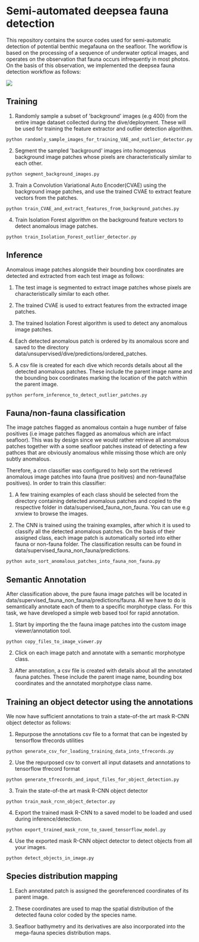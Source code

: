 # Semi-automated deepsea fauna detection
This repository contains the source codes used for semi-automatic detection of potential benthic megafauna on the seafloor. The workflow is based on the processing of a sequence of underwater optical images, and operates on the observation that fauna occurs infrequently in most photos. On the basis of this observation, we implemented the deepsea fauna detection workflow as follows:

<img src="https://cloud.geomar.de/s/jf9MmmTA63EJqJr/preview">

## Training

1. Randomly sample a subset of 'background' images (e.g 400) from the entire image dataset collected during the dive/deployment. These will be used for training the feature extractor and outlier detection algorithm.
```
python randomly_sample_images_for_training_VAE_and_outlier_detector.py
```

2. Segment the sampled 'background' images into homogenous background image patches whose pixels are characteristically similar to each other. 
```
python segment_background_images.py
```

3. Train a Convolution Variational Auto Encoder(CVAE) using the background image patches, and use the trained CVAE to extract feature vectors from the patches.
```
python train_CVAE_and_extract_features_from_background_patches.py
```

4. Train Isolation Forest algorithm on the background feature vectors to detect anomalous image patches.
```
python train_Isolation_Forest_outlier_detector.py
```

## Inference

Anomalous image patches alongside their bounding box coordinates are detected and extracted from each test image as follows:

1. The test image is segmented to extract image patches whose pixels are characteristically similar to each other.

2. The trained CVAE is used to extract features from the extracted image patches.

3. The trained Isolation Forest algorithm is used to detect any anomalous image patches.

4. Each detected anomalous patch is ordered by its anomalous score and saved to the directory data/unsupervised/dive/predictions/ordered_patches.

5. A csv file is created for each dive which records details about all the detected anomalous patches. These include the parent image name and the bounding box coordinates marking the location of the patch within the parent image.
```
python perform_inference_to_detect_outlier_patches.py
```


## Fauna/non-fauna classification

The image patches flagged as anomalous contain a huge number of false positives (i.e image patches flagged as anomalous which are infact seafloor). This was by design since we would rather retrieve all anomalous patches together with a some seafloor patches instead of detecting a few pathces that are obviously anomalous while missing those which are only subtly anomalous.

Therefore, a cnn classifier was configured to help sort the retrieved anomalous image patches into fauna (true positives) and non-fauna(false positives). In order to train this classifier:

1. A few training examples of each class should be selected from the directory containing detected anomalous patches and copied to the respective folder in data/supervised_fauna_non_fauna. You can use e.g xnview to browse the images.

2. The CNN is trained using the training examples, after which it is used to classify all the detected anomalous patches. On the basis of their assigned class, each image patch is automatically sorted into either fauna or non-fauna folder. The classification results can be found in data/supervised_fauna_non_fauna/predictions.
```
python auto_sort_anomalous_patches_into_fauna_non_fauna.py
```

## Semantic Annotation

After classification above, the pure fauna image patches will be located in data/supervised_fauna_non_fauna/predictions/fauna. All we have to do is semantically annotate each of them to a specific morphotype class. For this task, we have developed a simple web based tool for rapid annotation.

1. Start by importing the the fauna image patches into the custom image viewer/annotation tool.
```
python copy_files_to_image_viewer.py
```
2. Click on each image patch and annotate with a semantic morphotype class.

3. After annotation, a csv file is created with details about all the annotated fauna patches. These include the parent image name, bounding box coordinates and the annotated morphotype class name.



## Training an object detector using the annotations
We now have sufficient annotations to train a state-of-the art mask R-CNN object detector as follows:

1. Repurpose the annotations csv file to a format that can be ingested by tensorflow tfrecords utilities
```
python generate_csv_for_loading_training_data_into_tfrecords.py
```

2. Use the repurposed csv to convert all input datasets and annotations to tensorflow tfrecord format
```
python generate_tfrecords_and_input_files_for_object_detection.py
```

3. Train the state-of-the art mask R-CNN object detector
```
python train_mask_rcnn_object_detector.py
```

4. Export the trained mask R-CNN to a saved model to be loaded and used during inference/detection.
```
python export_trained_mask_rcnn_to_saved_tensorflow_model.py
```

4. Use the exported mask R-CNN object detector to detect objects from all your images.
```
python detect_objects_in_image.py
```

## Species distribution mapping

1. Each annotated patch is assigned the georeferenced coordinates of its parent image.

2. These coordinates are used to map the spatial distribution of the detected fauna color coded by the species name.

3. Seafloor bathymetry and its derivatives are also incorporated into the mega-fauna species distribution maps.
